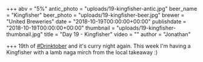 +++
abv = "5%"
antic_photo = "uploads/19-kingfisher-antic.jpg"
beer_name = "Kingfisher"
beer_photo = "uploads/19-kingfisher-beer.jpg"
brewer = "United Breweries"
date = "2018-10-19T00:00:00+00:00"
publishdate = "2018-10-19T00:00:00+00:00"
thumbnail = "uploads/19-kingfisher-thumbnail.jpg"
title = "Day 19 - Kingfisher"
video = ""
author = "Jonathan"

+++
19th of [#Drinktober](https://www.facebook.com/hashtag/drinktober?source=feed_text&epa=HASHTAG) and it's curry night again. This week I'm having a Kingfisher with a lamb naga mirch from the local takeaway :)